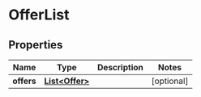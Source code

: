 
# OfferList

## Properties
Name | Type | Description | Notes
------------ | ------------- | ------------- | -------------
**offers** | [**List&lt;Offer&gt;**](Offer.md) |  |  [optional]





